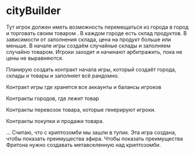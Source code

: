 # cityBuilder

Тут игрок должен иметь возможность перемещаться из города в город и торговать своим товаром . В каждом городе есть склад продуктов. В зависимости от заполнения склада, цена на продукт больше или меньше. В начале игры создаём случайные склады и заполняем случайно товаром. Игроки заходят и начинают арбитражить, пока не цены не выравняются.

Планирую создать контракт начала игры, который создаёт города, склады и товары и заполняет всё рандомно.

Контракт игры где хранятся все аккаунты и  балансы игроков

Контракты городов, где лежит товар

Контракты перевозок товара, которые генерируют игроки.

Контракты покупки и продажи товара.

... Считаю, что с криптозомби мы зашли в тупик. Эта игра создана, чтобы показать преимущества эфира. Чтобы показать преимущества Фритона нужно создавать метавселенную над криптозомби.
